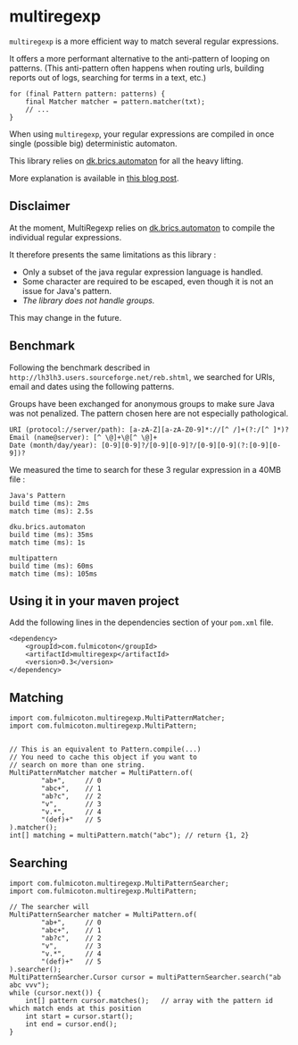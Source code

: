 multiregexp
===========

`multiregexp` is a more efficient way to match several regular expressions.

It offers a more performant alternative to the anti-pattern of looping on patterns. (This anti-pattern often happens when routing urls, building reports out of logs, searching for terms in a text, etc.)

    for (final Pattern pattern: patterns) {
        final Matcher matcher = pattern.matcher(txt);
        // ...
    }


When using `multiregexp`, your regular expressions are compiled in once single (possible big) deterministic automaton. 

This library relies on [dk.brics.automaton](http://www.brics.dk/automaton/) for all the heavy lifting. 

More explanation is available in [this blog post](http://fulmicoton.com/posts/multiregexp/).


Disclaimer
--------------------

At the moment, MultiRegexp relies on [dk.brics.automaton](http://www.brics.dk/automaton/) to compile the individual regular expressions. 

It therefore presents the same limitations as this library :

* Only a subset of the java regular expression language is handled. 
* Some character are required to be escaped, even though it is not an issue for Java's pattern.
* *The library does not handle groups.*

This may change in the future.


Benchmark
--------------------

Following the benchmark described in `http://lh3lh3.users.sourceforge.net/reb.shtml`, we searched for URIs, email and dates using the following patterns.

Groups have been exchanged for anonymous groups to make sure Java was not penalized. The pattern chosen here are not especially pathological.

    URI (protocol://server/path): [a-zA-Z][a-zA-Z0-9]*://[^ /]+(?:/[^ ]*)?
    Email (name@server): [^ \@]+\@[^ \@]+
    Date (month/day/year): [0-9][0-9]?/[0-9][0-9]?/[0-9][0-9](?:[0-9][0-9])?

We measured the time to search for these 3 regular expression in a 40MB file :

    
    Java's Pattern
    build time (ms): 2ms
    match time (ms): 2.5s
    
    dku.brics.automaton
    build time (ms): 35ms
    match time (ms): 1s
    
    multipattern
    build time (ms): 60ms
    match time (ms): 105ms



Using it in your maven project
--------------------------------------------

Add the following lines in the dependencies section of your `pom.xml` file.

    
    <dependency>
        <groupId>com.fulmicoton</groupId>
        <artifactId>multiregexp</artifactId>
        <version>0.3</version>
    </dependency>
    



Matching
--------------------
	
	import com.fulmicoton.multiregexp.MultiPatternMatcher;
	import com.fulmicoton.multiregexp.MultiPattern;


	// This is an equivalent to Pattern.compile(...)
	// You need to cache this object if you want to 
	// search on more than one string.
    MultiPatternMatcher matcher = MultiPattern.of(
            "ab+",     // 0
            "abc+",    // 1
            "ab?c",    // 2
            "v",       // 3
            "v.*",     // 4
            "(def)+"   // 5
    ).matcher();
    int[] matching = multiPattern.match("abc"); // return {1, 2}


Searching 
---------------------
	
	import com.fulmicoton.multiregexp.MultiPatternSearcher;
	import com.fulmicoton.multiregexp.MultiPattern;

	// The searcher will 
    MultiPatternSearcher matcher = MultiPattern.of(
            "ab+",     // 0
            "abc+",    // 1
            "ab?c",    // 2
            "v",       // 3
            "v.*",     // 4
            "(def)+"   // 5
    ).searcher();
    MultiPatternSearcher.Cursor cursor = multiPatternSearcher.search("ab abc vvv");
    while (cursor.next()) {
    	int[] pattern cursor.matches();   // array with the pattern id which match ends at this position
        int start = cursor.start();
        int end = cursor.end();
    }

